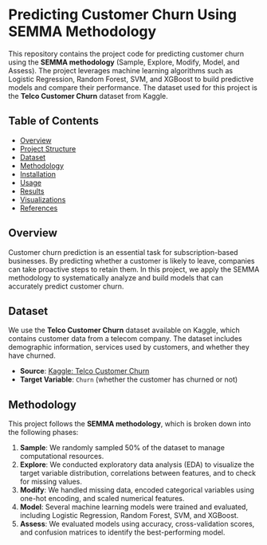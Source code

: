# Predicting Customer Churn Using SEMMA Methodology

This repository contains the project code for predicting customer churn using the **SEMMA methodology** (Sample, Explore, Modify, Model, and Assess). The project leverages machine learning algorithms such as Logistic Regression, Random Forest, SVM, and XGBoost to build predictive models and compare their performance. The dataset used for this project is the **Telco Customer Churn** dataset from Kaggle.

## Table of Contents
- [Overview](#overview)
- [Project Structure](#project-structure)
- [Dataset](#dataset)
- [Methodology](#methodology)
- [Installation](#installation)
- [Usage](#usage)
- [Results](#results)
- [Visualizations](#visualizations)
- [References](#references)

## Overview
Customer churn prediction is an essential task for subscription-based businesses. By predicting whether a customer is likely to leave, companies can take proactive steps to retain them. In this project, we apply the SEMMA methodology to systematically analyze and build models that can accurately predict customer churn.


## Dataset
We use the **Telco Customer Churn** dataset available on Kaggle, which contains customer data from a telecom company. The dataset includes demographic information, services used by customers, and whether they have churned.

- **Source**: [Kaggle: Telco Customer Churn](https://www.kaggle.com/blastchar/telco-customer-churn)
- **Target Variable**: `Churn` (whether the customer has churned or not)

## Methodology
This project follows the **SEMMA methodology**, which is broken down into the following phases:

1. **Sample**: We randomly sampled 50% of the dataset to manage computational resources.
2. **Explore**: We conducted exploratory data analysis (EDA) to visualize the target variable distribution, correlations between features, and to check for missing values.
3. **Modify**: We handled missing data, encoded categorical variables using one-hot encoding, and scaled numerical features.
4. **Model**: Several machine learning models were trained and evaluated, including Logistic Regression, Random Forest, SVM, and XGBoost.
5. **Assess**: We evaluated models using accuracy, cross-validation scores, and confusion matrices to identify the best-performing model.
